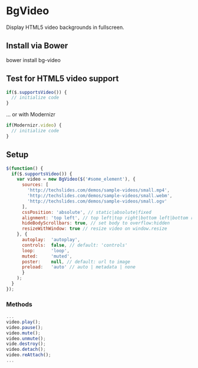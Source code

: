 # BgVideo

Display HTML5 video backgrounds in fullscreen.

## Install via Bower

bower install bg-video

## Test for HTML5 video support

```javascript
if($.supportsVideo()) {
  // initialize code
}
```

... or with Modernizr

```javascript
if(Modernizr.video) {
  // initialize code
}
```

## Setup
```javascript
$(function() {
  if($.supportsVideo()) {
    var video = new BgVideo($('#some_element'), {
      sources: [
        'http://techslides.com/demos/sample-videos/small.mp4',
        'http://techslides.com/demos/sample-videos/small.webm',
        'http://techslides.com/demos/sample-videos/small.ogv'
      ],
      cssPosition: 'absolute', // static|absolute|fixed
      alignment: 'top left', // top left|top right|bottom left|bottom right
      hideBodyScrollbars: true, // set body to overflow:hidden
      resizeWithWindow: true // resize video on window.resize
    }, {
      autoplay:  'autoplay',
      controls:  false, // default: 'controls'
      loop:      'loop',
      muted:     'muted',
      poster:    null, // default: url to image
      preload:   'auto' // auto | metadata | none
      }
    );
  }
});
```
### Methods
```javascript
...
video.play();
video.pause();
video.mute();
video.unmute();
vide.destroy();
video.detach();
video.reAttach();
...
```
